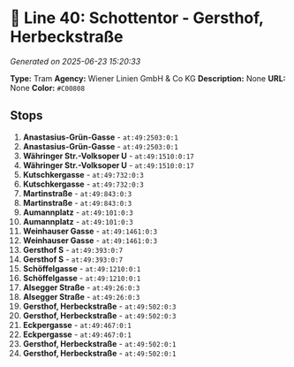 # 🚊 Line 40: Schottentor - Gersthof, Herbeckstraße

*Generated on 2025-06-23 15:20:33*

**Type:** Tram
**Agency:** Wiener Linien GmbH & Co KG
**Description:** None
**URL:** None
**Color:** `#C00808`

## Stops

1. **Anastasius-Grün-Gasse** - `at:49:2503:0:1`
2. **Anastasius-Grün-Gasse** - `at:49:2503:0:1`
3. **Währinger Str.-Volksoper U** - `at:49:1510:0:17`
4. **Währinger Str.-Volksoper U** - `at:49:1510:0:17`
5. **Kutschkergasse** - `at:49:732:0:3`
6. **Kutschkergasse** - `at:49:732:0:3`
7. **Martinstraße** - `at:49:843:0:3`
8. **Martinstraße** - `at:49:843:0:3`
9. **Aumannplatz** - `at:49:101:0:3`
10. **Aumannplatz** - `at:49:101:0:3`
11. **Weinhauser Gasse** - `at:49:1461:0:3`
12. **Weinhauser Gasse** - `at:49:1461:0:3`
13. **Gersthof S** - `at:49:393:0:7`
14. **Gersthof S** - `at:49:393:0:7`
15. **Schöffelgasse** - `at:49:1210:0:1`
16. **Schöffelgasse** - `at:49:1210:0:1`
17. **Alsegger Straße** - `at:49:26:0:3`
18. **Alsegger Straße** - `at:49:26:0:3`
19. **Gersthof, Herbeckstraße** - `at:49:502:0:3`
20. **Gersthof, Herbeckstraße** - `at:49:502:0:3`
21. **Eckpergasse** - `at:49:467:0:1`
22. **Eckpergasse** - `at:49:467:0:1`
23. **Gersthof, Herbeckstraße** - `at:49:502:0:1`
24. **Gersthof, Herbeckstraße** - `at:49:502:0:1`